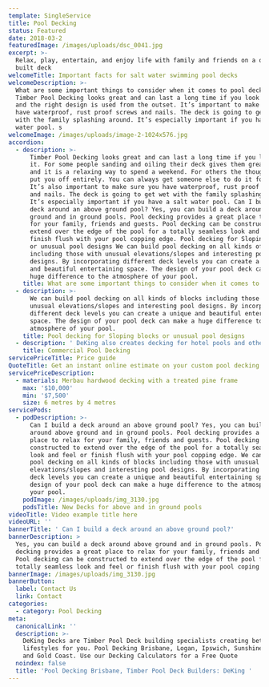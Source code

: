 ```yaml
---
template: SingleService
title: Pool Decking
status: Featured
date: 2018-03-2
featuredImage: /images/uploads/dsc_0041.jpg
excerpt: >-
  Relax, play, entertain, and enjoy life with family and friends on a quality
  built deck
welcomeTitle: Important facts for salt water swimming pool decks
welcomeDescription: >-
  What are some important things to consider when it comes to pool decking?
  Timber Pool Decking looks great and can last a long time if you look after it
  and the right design is used from the outset. It’s important to make sure you
  have waterproof, rust proof screws and nails. The deck is going to get wet
  with the family splashing around. It’s especially important if you have a salt
  water pool. s
welcomeImage: /images/uploads/image-2-1024x576.jpg
accordion:
  - description: >-
      Timber Pool Decking looks great and can last a long time if you look after
      it. For some people sanding and oiling their deck gives them great pride
      and it is a relaxing way to spend a weekend. For others the thought may
      put you off entirely. You can always get someone else to do it for you.
      It’s also important to make sure you have waterproof, rust proof screws
      and nails. The deck is going to get wet with the family splashing around.
      It’s especially important if you have a salt water pool. Can I build a
      deck around an above ground pool? Yes, you can build a deck around above
      ground and in ground pools. Pool decking provides a great place to relax
      for your family, friends and guests. Pool decking can be constructed to
      extend over the edge of the pool for a totally seamless look and feel or
      finish flush with your pool copping edge. Pool decking for Sloping blocks
      or unusual pool designs We can build pool decking on all kinds of blocks
      including those with unusual elevations/slopes and interesting pool
      designs. By incorporating different deck levels you can create a unique
      and beautiful entertaining space. The design of your pool deck can make a
      huge difference to the atmosphere of your pool.
    title: What are some important things to consider when it comes to pool decking?
  - description: >-
      We can build pool decking on all kinds of blocks including those with
      unusual elevations/slopes and interesting pool designs. By incorporating
      different deck levels you can create a unique and beautiful entertaining
      space. The design of your pool deck can make a huge difference to the
      atmosphere of your pool.
    title: Pool decking for Sloping blocks or unusual pool designs
  - description: ' DeKing also creates decking for hotel pools and other commercial swimming pools.'
    title: Commercial Pool Decking
servicePriceTitle: Price guide
QuoteTitle: Get an instant online estimate on your custom pool decking
servicePriceDescription:
  - materials: Merbau hardwood decking with a treated pine frame
    max: '$10,000'
    min: '$7,500'
    size: 6 metres by 4 metres
servicePods:
  - podDescription: >-
      Can I build a deck around an above ground pool? Yes, you can build a deck
      around above ground and in ground pools. Pool decking provides a great
      place to relax for your family, friends and guests. Pool decking can be
      constructed to extend over the edge of the pool for a totally seamless
      look and feel or finish flush with your pool copping edge. We can build
      pool decking on all kinds of blocks including those with unusual
      elevations/slopes and interesting pool designs. By incorporating different
      deck levels you can create a unique and beautiful entertaining space. The
      design of your pool deck can make a huge difference to the atmosphere of
      your pool.
    podImage: /images/uploads/img_3130.jpg
    podsTitle: New Decks for above and in ground pools
videoTitle: Video example title here
videoURL: ''
bannerTitle: ' Can I build a deck around an above ground pool?'
bannerDescription: >
  Yes, you can build a deck around above ground and in ground pools. Pool
  decking provides a great place to relax for your family, friends and guests.
  Pool decking can be constructed to extend over the edge of the pool for a
  totally seamless look and feel or finish flush with your pool coping edge. 
bannerImage: /images/uploads/img_3130.jpg
bannerButton:
  label: Contact Us
  link: Contact
categories:
  - category: Pool Decking
meta:
  canonicalLink: ''
  description: >-
    DeKing Decks are Timber Pool Deck building specialists creating better
    lifestyles for you. Pool Decking Brisbane, Logan, Ipswich, Sunshine Coast,
    and Gold Coast. Use our Decking Calculators for a Free Quote
  noindex: false
  title: 'Pool Decking Brisbane, Timber Pool Deck Builders: DeKing '
---
```


